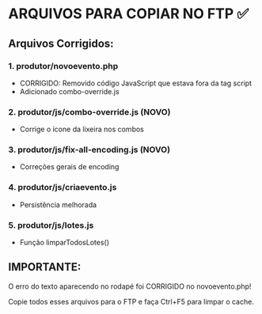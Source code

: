 # ARQUIVOS PARA COPIAR NO FTP ✅

## Arquivos Corrigidos:

### 1. **produtor/novoevento.php**
   - CORRIGIDO: Removido código JavaScript que estava fora da tag script
   - Adicionado combo-override.js

### 2. **produtor/js/combo-override.js** (NOVO)
   - Corrige o ícone da lixeira nos combos

### 3. **produtor/js/fix-all-encoding.js** (NOVO)
   - Correções gerais de encoding

### 4. **produtor/js/criaevento.js**
   - Persistência melhorada

### 5. **produtor/js/lotes.js**
   - Função limparTodosLotes()

## IMPORTANTE:
O erro do texto aparecendo no rodapé foi CORRIGIDO no novoevento.php!

Copie todos esses arquivos para o FTP e faça Ctrl+F5 para limpar o cache.
